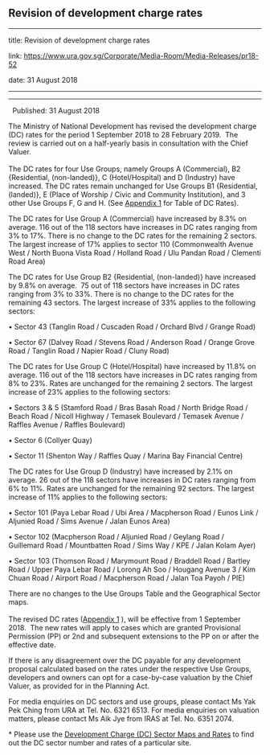 ## Revision of development charge rates
---
title: Revision of development charge rates

link: https://www.ura.gov.sg/Corporate/Media-Room/Media-Releases/pr18-52

date: 31 August 2018

---

------------------------------------

  Published: 31 August 2018

The Ministry of National Development has revised the development charge (DC) rates for the period 1 September 2018 to 28 February 2019.  The review is carried out on a half-yearly basis in consultation with the Chief Valuer.   
    
The DC rates for four Use Groups, namely Groups A (Commercial), B2 {Residential, (non-landed)}, C (Hotel/Hospital) and D (Industry) have increased. The DC rates remain unchanged for Use Groups B1 {Residential, (landed)}, E (Place of Worship / Civic and Community Institution), and 3 other Use Groups F, G and H. (See [Appendix 1](https://www.ura.gov.sg/-/media/Corporate/Media-Room/2018/Aug/pr18-52a.pdf)  for Table of DC Rates).

The DC rates for Use Group A (Commercial) have increased by 8.3% on average. 116 out of the 118 sectors have increases in DC rates ranging from 3% to 17%. There is no change to the DC rates for the remaining 2 sectors. The largest increase of 17% applies to sector 110 (Commonwealth Avenue West / North Buona Vista Road / Holland Road / Ulu Pandan Road / Clementi Road Area)

The DC rates for Use Group B2 {Residential, (non-landed)} have increased by 9.8% on average.  75 out of 118 sectors have increases in DC rates ranging from 3% to 33%. There is no change to the DC rates for the remaining 43 sectors. The largest increase of 33% applies to the following sectors:

• Sector 43 (Tanglin Road / Cuscaden Road / Orchard Blvd / Grange Road)

• Sector 67 (Dalvey Road / Stevens Road / Anderson Road / Orange Grove Road / Tanglin Road / Napier Road / Cluny Road)

The DC rates for Use Group C (Hotel/Hospital) have increased by 11.8% on average. 116 out of the 118 sectors have increases in DC rates ranging from 8% to 23%. Rates are unchanged for the remaining 2 sectors. The largest increase of 23% applies to the following sectors:

• Sectors 3 & 5 (Stamford Road / Bras Basah Road / North Bridge Road / Beach Road / Nicoll Highway / Temasek Boulevard / Temasek Avenue / Raffles Avenue / Raffles Boulevard)

• Sector 6 (Collyer Quay)

• Sector 11 (Shenton Way / Raffles Quay / Marina Bay Financial Centre)

The DC rates for Use Group D (Industry) have increased by 2.1% on average. 26 out of the 118 sectors have increases in DC rates ranging from 6% to 11%. Rates are unchanged for the remaining 92 sectors. The largest increase of 11% applies to the following sectors:

• Sector 101 (Paya Lebar Road / Ubi Area / Macpherson Road / Eunos Link / Aljunied Road / Sims Avenue / Jalan Eunos Area)

• Sector 102 (Macpherson Road / Aljunied Road / Geylang Road / Guillemard Road / Mountbatten Road / Sims Way / KPE / Jalan Kolam Ayer)

• Sector 103 (Thomson Road / Marymount Road / Braddell Road / Bartley Road / Upper Paya Lebar Road / Lorong Ah Soo / Hougang Avenue 3 / Kim Chuan Road / Airport Road / Macpherson Road / Jalan Toa Payoh / PIE)

There are no changes to the Use Groups Table and the Geographical Sector maps.   
   
The revised DC rates ([Appendix 1](https://www.ura.gov.sg/-/media/Corporate/Media-Room/2018/Aug/pr18-52a.pdf) ), will be effective from 1 September 2018.  The new rates will apply to cases which are granted Provisional Permission (PP) or 2nd and subsequent extensions to the PP on or after the effective date.

If there is any disagreement over the DC payable for any development proposal calculated based on the rates under the respective Use Groups, developers and owners can opt for a case-by-case valuation by the Chief Valuer, as provided for in the Planning Act.

For media enquiries on DC sectors and use groups, please contact Ms Yak Pek Ching from URA at Tel. No. 6321 6513. For media enquiries on valuation matters, please contact Ms Aik Jye from IRAS at Tel. No. 6351 2074.



\* Please use the [Development Charge (DC) Sector Maps and Rates](http://www.ura.gov.sg/Corporate/Guidelines/Development-Control/Planning-Permission/Folder/DC-Charge-Rates) to find out the DC sector number and rates of a particular site.